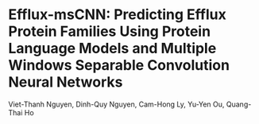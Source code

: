 # Efflux-msCNN: Predicting Efflux Protein Families Using Protein Language Models and Multiple Windows Separable Convolution Neural Networks
Viet-Thanh Nguyen, Dinh-Quy Nguyen, Cam-Hong Ly, Yu-Yen Ou, Quang-Thai Ho
